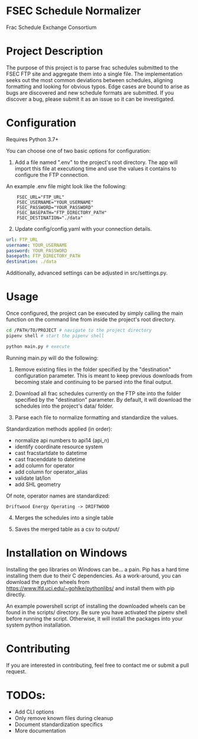 # FSEC Schedule Normalizer

Frac Schedule Exchange Consortium


# Project Description

The purpose of this project is to parse frac schedules submitted to the FSEC FTP
site and aggregate them into a single file. The implementation seeks out the most
common deviations between schedules, aligning formatting and looking for obvious
typos.  Edge cases are bound to arise as bugs are discovered and new schedule
formats are submitted.  If you discover a bug, please submit it as an issue so it
can be investigated.

# Configuration

Requires Python 3.7+

You can choose one of two basic options for configuration:

1) Add a file named ".env" to the project's root directory.  The app will import
   this file at executiong time and use the values it contains to configure the
   FTP connection.

An example .env file might look like the following:

```env
    FSEC_URL="FTP_URL"
    FSEC_USERNAME="YOUR_USERNAME"
    FSEC_PASSWORD="YOUR_PASSWORD"
    FSEC_BASEPATH="FTP_DIRECTORY_PATH"
    FSEC_DESTINATION="./data"
```


2) Update config/config.yaml with your connection details.

```yaml
url: FTP_URL
username: YOUR_USERNAME
password: YOUR_PASSWORD
basepath: FTP_DIRECTORY_PATH
destination: ./data
```

Additionally, advanced settings can be adjusted in src/settings.py.

# Usage

Once configured, the project can be executed by simply calling the main function
on the command line from inside the project's root directory.

```bash
cd /PATH/TO/PROJECT # navigate to the project directory
pipenv shell # start the pipenv shell

python main.py # execute
```

Running main.py will do the following:

1) Remove existing files in the folder specified by the "destination" configuration
   parameter.  This is meant to keep previous downloads from becoming stale and
   continuing to be parsed into the final output.

2) Download all frac schedules currently on the FTP site into
   the folder specified by the "destination" parameter. By default,
   it will download the schedules into the project's data/ folder.

3) Parse each file to normalize formatting and standardize the values.

Standardization methods applied (in order):
 - normalize api numbers to api14 (api_n)
 - identify coordinate resource system
 - cast fracstartdate to datetime
 - cast fracenddate to datetime
 - add column for operator
 - add column for operator_alias
 - validate lat/lon
 - add SHL geometry

Of note, operator names are standardized:

```
Driftwood Energy Operating -> DRIFTWOOD
```

4) Merges the schedules into a single table

5) Saves the merged table as a csv to output/


# Installation on Windows

Installing the geo libraries on Windows can be... a pain.  Pip has a hard time
installing them due to their C dependencies.  As a work-around, you can download
the python wheels from https://www.lfd.uci.edu/~gohlke/pythonlibs/ and install
them with pip directly.

An example powershell script of installing the downloaded wheels can be found
in the scripts/ directory.  Be sure you have activated the pipenv shell before
running the script. Otherwise, it will install the packages into your system
python installation.


# Contributing

If you are interested in contributing, feel free to contact me or submit a pull
request.


# TODOs:

- Add CLI options
- Only remove known files during cleanup
- Document standardization specifics
- More documentation

